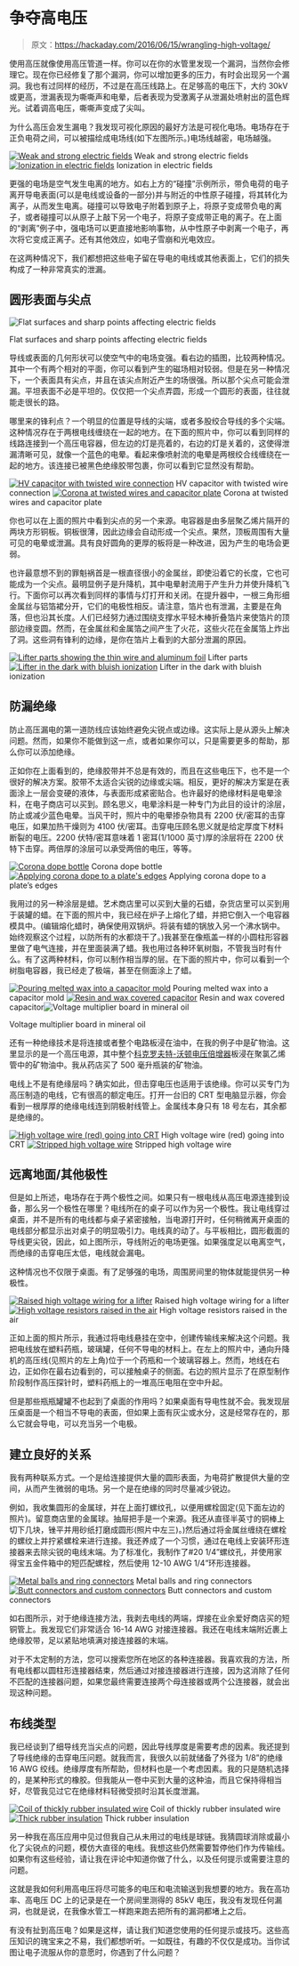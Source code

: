 # 争夺高电压

> 原文：<https://hackaday.com/2016/06/15/wrangling-high-voltage/>

使用高压就像使用高压管道一样。你可以在你的水管里发现一个漏洞，当然你会修理它。现在你已经修复了那个漏洞，你可以增加更多的压力，有时会出现另一个漏洞。我也有过同样的经历，不过是在高压线路上。在足够高的电压下，大约 30kV 或更高，泄漏表现为嘶嘶声和电晕，后者表现为受激离子从泄漏处喷射出的蓝色辉光。试着调高电压，嘶嘶声变成了尖叫。

为什么高压会发生漏电？我发现可视化原因的最好方法是可视化电场。电场存在于正负电荷之间，可以被描绘成电场线(如下左图所示。)电场线越密，电场越强。

 [![Weak and strong electric fields](img/8f8ac50e61a9ea2c5bb61740ec1b392d.png "Weak and strong electric fields")](https://hackaday.com/2016/06/15/wrangling-high-voltage/electric_fields_weak_and_strong/) Weak and strong electric fields [![Ionization in electric fields](img/ee2c36fb1f16fe5db3209f1cda654038.png "Ionization in electric fields")](https://hackaday.com/2016/06/15/wrangling-high-voltage/electric_fields_ionization/) Ionization in electric fields

更强的电场是空气发生电离的地方。如右上方的“碰撞”示例所示，带负电荷的电子离开导电表面(可以是电线或设备的一部分)并与附近的中性原子碰撞，将其转化为离子，从而发生电离。碰撞可以导致电子附着到原子上，将原子变成带负电的离子，或者碰撞可以从原子上敲下另一个电子，将原子变成带正电的离子。在上面的“剥离”例子中，强电场可以更直接地影响事物，从中性原子中剥离一个电子，再次将它变成正离子。还有其他效应，如电子雪崩和光电效应。

在这两种情况下，我们都想把这些电子留在导电的电线或其他表面上，它们的损失构成了一种非常真实的泄漏。

## 圆形表面与尖点

![Flat surfaces and sharp points affecting electric fields](img/ec36a568c9b5412823e9ca5e1c938949.png)

Flat surfaces and sharp points affecting electric fields

导线或表面的几何形状可以使空气中的电场变强。看右边的插图，比较两种情况。其中一个有两个相对的平面，你可以看到产生的磁场相对较弱。但是在另一种情况下，一个表面具有尖点，并且在该尖点附近产生的场很强。所以那个尖点可能会泄漏。平坦表面不必是平坦的。仅仅把一个尖点弄圆，形成一个圆形的表面，往往就能走很长的路。

哪里来的锋利点？一个明显的位置是导线的尖端，或者多股绞合导线的多个尖端。这种情况存在于两根电线缠绕在一起的地方。在下面的照片中，你可以看到同样的线路连接到一个高压电容器，但左边的灯是亮着的，右边的灯是关着的，这使得泄漏清晰可见，就像一个蓝色的电晕。看起来像喷射流的电晕是两根绞合线缠绕在一起的地方。该连接已被黑色绝缘胶带包裹，你可以看到它显然没有帮助。

 [![HV capacitor with twisted wire connection](img/b2c945718f62c2b4398fbbe6fd1ea4f6.png "HV capacitor with twisted wire connection")](https://hackaday.com/2016/06/15/wrangling-high-voltage/twisted_wires_leak_in_light_an-2/) HV capacitor with twisted wire connection [![Corona at twisted wires and capacitor plate](img/94f04b458a3f6b3effdde4e538fadbed.png "Corona at twisted wires and capacitor plate")](https://hackaday.com/2016/06/15/wrangling-high-voltage/twisted_wires_leak_in_dark_corona_visible_an-2/) Corona at twisted wires and capacitor plate

你也可以在上面的照片中看到尖点的另一个来源。电容器是由多层聚乙烯片隔开的两块方形铜板。铜板很薄，因此边缘会自动形成一个尖点。果然，顶板周围有大量可见的电晕或泄漏。具有良好圆角的更厚的板将是一种改进，因为产生的电场会更弱。

也许最意想不到的罪魁祸首是一根直径很小的金属丝，即使沿着它的长度，它也可能成为一个尖点。最明显例子是升降机，其中电晕射流用于产生升力并使升降机飞行。下面你可以再次看到同样的事情与灯打开和关闭。在提升器中，一根三角形细金属丝与铝箔裙分开，它们的电极性相反。请注意，箔片也有泄漏，主要是在角落，但也沿其长度。人们已经努力通过围绕支撑水平轻木棒折叠箔片来使箔片的顶部边缘变圆。然而，在金属丝和金属箔之间产生了火花，这些火花在金属箔上炸出了洞。这些洞有锋利的边缘，是你在箔片上看到的大部分泄漏的原因。

 [![Lifter parts showing the thin wire and aluminum foil](img/7770a61dd7513d722ab44702bef8e7fe.png "Lifter parts")](https://hackaday.com/2016/06/08/high-voltage-please-but-dont-forget-the-current/lifter_light_an/) Lifter parts [![Lifter in the dark with bluish ionization](img/675c3d47fceab5319dfc5c53807ef2e4.png "Lifter in the dark with bluish ionization")](https://hackaday.com/2016/06/08/high-voltage-please-but-dont-forget-the-current/lifter_dark_an-2/) Lifter in the dark with bluish ionization

## 防漏绝缘

防止高压漏电的第一道防线应该始终避免尖锐点或边缘。这实际上是从源头上解决问题。然而，如果你不能做到这一点，或者如果你可以，只是需要更多的帮助，那么你可以添加绝缘。

正如你在上面看到的，绝缘胶带并不总是有效的，而且在这些电压下，也不是一个很好的解决方案。胶带不太适合尖锐的边缘或尖端。相反，更好的解决方案是在表面涂上一层会变硬的液体，与表面形成紧密贴合。也许最好的绝缘材料是电晕涂料，在电子商店可以买到。顾名思义，电晕涂料是一种专门为此目的设计的涂层，防止或减少蓝色电晕。当风干时，照片中的电晕掺杂物具有 2200 伏/密耳的击穿电压，如果加热干燥则为 4100 伏/密耳。击穿电压顾名思义就是给定厚度下材料断裂的电压。2200 伏特/密耳意味着 1 密耳(1/1000 英寸)厚的涂层将在 2200 伏特下击穿。两倍厚的涂层可以承受两倍的电压，等等。

 [![Corona dope bottle](img/7d270b2acce79e7a1aa853be245b7d6b.png "Corona dope bottle")](https://hackaday.com/2016/06/15/wrangling-high-voltage/corona_dope_bottle_cr/) Corona dope bottle [![Applying corona dope to a plate's edges](img/a5f778381af92190a5443459f3c0c1bf.png "Applying corona dope to a plate's edges")](https://hackaday.com/2016/06/15/wrangling-high-voltage/corona_dope_applying_cr/) Applying corona dope to a plate’s edges

我用过的另一种涂层是蜡。艺术商店里可以买到大量的石蜡，杂货店里可以买到用于装罐的蜡。在下面的照片中，我已经在炉子上熔化了蜡，并把它倒入一个电容器模具中。(编辑熔化蜡时，确保使用双锅炉。将装有蜡的锅放入另一个沸水锅中。始终观察这个过程，以防所有的水都烧干了。)我甚至在像瓶盖一样的小圆柱形容器里做了电气连接，并在里面装满了蜡。我也用过各种环氧树脂，不管我当时有什么。有了这两种材料，你可以制作相当厚的层。在下面的照片中，你可以看到一个树脂电容器，我已经走了极端，甚至在侧面涂上了蜡。

 [![Pouring melted wax into a capacitor mold](img/08b9108db92cc9dc14d5bd619b19fff2.png "Pouring melted wax into a capacitor mold")](https://hackaday.com/2016/06/15/wrangling-high-voltage/wax_pouring_in_capacitor_mold_cr/) Pouring melted wax into a capacitor mold [![Resin and wax covered capacitor](img/4310f2d07edafddb4f50719c5fd5375a.png "Resin and wax covered capacitor")](https://hackaday.com/2016/06/15/wrangling-high-voltage/resin_and_wax_covered_capacitor_cr/) Resin and wax covered capacitor![Voltage multiplier board in mineral oil](img/157acc2007e94c7a692a5edef85bf18b.png)

Voltage multiplier board in mineral oil

还有一种绝缘技术是将连接或者整个电路板浸在油中，在我的例子中是矿物油。这里显示的是一个高压电源，其中整个[科克罗夫特-沃顿电压倍增器](https://en.wikipedia.org/wiki/Cockcroft%E2%80%93Walton_generator)板浸在聚氯乙烯管中的矿物油中。我从药店买了 500 毫升瓶装的矿物油。

电线上不是有绝缘层吗？确实如此，但击穿电压也适用于该绝缘。你可以买专门为高压制造的电线，它有很高的额定电压。打开一台旧的 CRT 型电脑显示器，你会看到一根厚厚的绝缘电线连到阴极射线管上。金属线本身只有 18 号左右，其余都是绝缘的。

 [![High voltage wire (red) going into CRT](img/1b1c41e4007970ac3283d1e65f2f0ed0.png "High voltage wire (red) going into CRT")](https://hackaday.com/2016/06/15/wrangling-high-voltage/hv_wire_going_into_crt_tube_cr/) High voltage wire (red) going into CRT [![Stripped high voltage wire](img/974f1d989c84342256838bd402429cc4.png "Stripped high voltage wire")](https://hackaday.com/2016/06/15/wrangling-high-voltage/high_voltage_wire_cr/) Stripped high voltage wire

## 远离地面/其他极性

但是如上所述，电场存在于两个极性之间。如果只有一根电线从高压电源连接到设备，那么另一个极性在哪里？电线所在的桌子可以作为另一个极性。我让电线穿过桌面，并不是所有的电线都与桌子紧密接触，当电源打开时，任何稍微离开桌面的电线部分都显示出对桌子的明显吸引力。电线真的动了。与平板相比，圆形截面的导线更尖锐，因此，如上图所示，导线附近的电场更强。如果强度足以电离空气，而绝缘的击穿电压太低，电线就会漏电。

这种情况也不仅限于桌面。有了足够强的电场，周围房间里的物体就能提供另一种极性。

 [![Raised high voltage wiring for a lifter](img/ea8f46d0a52ad2b1e3f2c1ade404018b.png "Raised high voltage wiring for a lifter")](https://hackaday.com/2016/06/15/wrangling-high-voltage/lifter_raised_hv_wiring_cr/) Raised high voltage wiring for a lifter [![High voltage resistors raised in the air](img/db9b538ce9d787f925563946a111724f.png "High voltage resistors raised in the air")](https://hackaday.com/2016/06/15/wrangling-high-voltage/hv_probe_raised_connections_cr/) High voltage resistors raised in the air

正如上面的照片所示，我通过将电线悬挂在空中，创建传输线来解决这个问题。我把电线放在塑料药瓶，玻璃罐，任何不导电的材料上。在左上的照片中，通向升降机的高压线(见照片的左上角)位于一个药瓶和一个玻璃容器上。然而，地线在右边，正如你在最右边看到的，可以接触桌子的侧面。右边的照片显示了在原型制作阶段制作高压探针时，塑料药瓶上的一堆高压电阻在空中升起。

但是那些瓶瓶罐罐不也起到了桌面的作用吗？如果桌面有导电性就不会。我发现层压桌面是一个相当不导电的表面，但如果上面有灰尘或水分，这是经常存在的，那么它就会导电，可以充当另一个电极。

## 建立良好的关系

我有两种联系方式。一个是给连接提供大量的圆形表面，为电荷扩散提供大量的空间，从而产生微弱的电场。另一个是在绝缘的同时尽量减少锐边。

例如，我收集圆形的金属球，并在上面打螺纹孔，以便用螺栓固定(见下面左边的照片)。留意商店里的金属球。抽屉把手是一个来源。我还从直径半英寸的铜棒上切下几块，锉平并用砂纸打磨成圆形(照片中左三)。)然后通过将金属丝缠绕在螺栓的螺纹上并拧紧螺栓来进行连接。我还养成了一个习惯，通过在电线上安装环形连接器来去除尖锐的电线末端。为了标准化，我制作了#20 1/4”螺纹孔，并使用家得宝五金件箱中的短匹配螺栓，然后使用 12-10 AWG 1/4”环形连接器。

 [![Metal balls and ring connectors](img/26d7e8a53e20588ae187c571a7def25b.png "Metal balls and ring connectors")](https://hackaday.com/2016/06/15/wrangling-high-voltage/metal_balls_and_ring_connectors_sc/) Metal balls and ring connectors [![Butt connectors and custom connectors](img/0cfe24a9523d7162c6d873464fab2439.png "Butt connectors and custom connectors")](https://hackaday.com/2016/06/15/wrangling-high-voltage/butt_connectors_and_custom_connectors_sc/) Butt connectors and custom connectors

如右图所示，对于绝缘连接方法，我剥去电线的两端，焊接在业余爱好商店买的短铜管上。我发现它们非常适合 16-14 AWG 对接连接器。我还在电线末端附近裹上绝缘胶带，足以紧贴地填满对接连接器的末端。

对于不太定制的方法，您可以搜索您所在地区的各种连接器。我喜欢我的方法，所有电线都以圆柱形连接器结束，然后通过对接连接器进行连接，因为这消除了任何不匹配的连接器问题，如果您最终需要连接两个母连接器或两个公连接器，就会出现这种问题。

## 布线类型

我已经谈到了细导线充当尖点的问题，因此导线厚度是需要考虑的因素。我还提到了导线绝缘的击穿电压问题。就我而言，我很久以前就储备了外径为 1/8”的绝缘 16 AWG 绞线。绝缘厚度有所帮助，但材料也是一个考虑因素。我的只是随机选择的，是某种形式的橡胶。但我能从一卷中买到大量的这种油，而且它保持得相当好，尽管我见过它在绝缘材料轻微受损时沿其长度泄漏。

 [![Coil of thickly rubber insulated wire](img/4d6ba2062720937317510dc70f2dcfd2.png "Coil of thickly rubber insulated wire")](https://hackaday.com/2016/06/15/wrangling-high-voltage/coil_of_high_voltage_wire_sc/) Coil of thickly rubber insulated wire [![Thick rubber insulation](img/ef47b2fc1ad46de8cd6ed3b1045f00c7.png "Thick rubber insulation")](https://hackaday.com/2016/06/15/wrangling-high-voltage/high_voltage_wire_end_sc/) Thick rubber insulation

另一种我在高压应用中见过但我自己从未用过的电线是球链。我猜圆球消除或最小化了尖锐点的问题，模仿大直径的电线。我想这些仍然需要暂停他们作为传输线。如果你有这些经验，请让我在评论中知道你做了什么，以及任何提示或需要注意的问题。

这就是我如何利用高电压将尽可能多的电压和电流输送到我想要的地方。我在高功率、高电压 DC 上的记录是在一个房间里测得的 85kV 电压，我没有发现任何漏洞，也就是说，在我像水管工一样跑来跑去把所有的漏洞都堵上之后。

有没有扯到高压电？如果是这样，请让我们知道您使用的任何提示或技巧。这些高压知识的瑰宝来之不易，我们都想听听。一如既往，有趣的不仅仅是成功。当你试图让电子流服从你的意愿时，你遇到了什么问题？